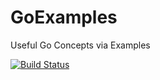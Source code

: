 # GoExamples
Useful Go Concepts via Examples

[![Build Status](https://travis-ci.com/b-entangled/GoExamples.svg?branch=dev)](https://travis-ci.com/b-entangled/GoExamples)
